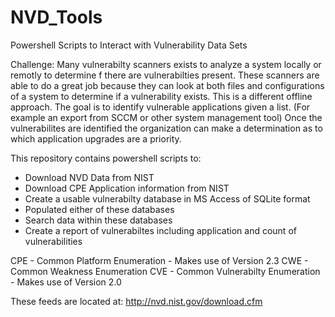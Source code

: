 NVD_Tools
=========

Powershell Scripts to Interact with Vulnerability Data Sets

Challenge:
  Many vulnerabilty scanners exists to analyze a system locally or remotly to determine f there are vulnerabilties present.  These scanners are able to do a great job because they can look at both files and configurations of a system to determine if a vulnerability exists.
  This is a different offline approach.  The goal is to identify vulnerable applications given a list.  (For example an export from SCCM or other system management tool)  Once the vulnerabilites are identified the organization can make a determination as to which application upgrades are a priority.


This repository contains powershell scripts to:

* Download NVD Data from NIST
* Download CPE Application information from NIST
* Create a usable vulnerabilty database in MS Access of SQLite format
* Populated either of these databases
* Search data within these databases
* Create a report of vulnerabiltes including application and count of vulnerabilities


CPE - Common Platform Enumeration  - Makes use of Version 2.3
CWE - Common Weakness Enumeration
CVE - Common Vulnerabilty Enumeration - Makes use of Version 2.0

These feeds are located at:
http://nvd.nist.gov/download.cfm
